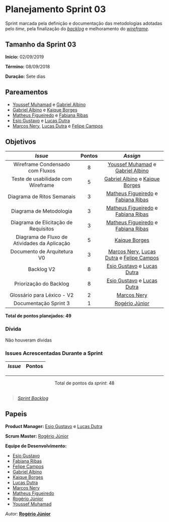 # Planejamento Sprint 03

Sprint marcada pela definição e documentação das metodologias adotadas pelo *time*, pela finalização do [*backlog*](docs/DS/dinamica-e-seminario-2/Backlog.md) e melhoramento do [*wireframe*](docs/DS/dinamica-e-seminario-2/wireframes.md).


## Tamanho da Sprint 03      
**Início:** 02/09/2019
   
**Término:** 08/09/2018   

**Duração:** Sete dias   

## Pareamentos   

- [Youssef Muhamad](https://github.com/youssef-md) e [Gabriel Albino](https://github.com/gabrielalbino)
- [Gabriel Albino](https://github.com/gabrielalbino) e [Kaique Borges](https://github.com/kaiqueborges)
- [Matheus Figueiredo](https://github.com/Matheusss03) e [Fabiana Ribas](https://github.com/FabianaRibas)
- [Esio Gustavo](https://github.com/EsioFreitas) e [Lucas Dutra](https://github.com/lucasdutraf)
- [Marcos Nery](https://github.com/MarcosNBJ), [Lucas Dutra](https://github.com/lucasdutraf) e [Felipe Campos](https://github.com/fepas)

## Objetivos   

|     _Issue_      |    Pontos   |     *Assign*     |
|:----------------:|:-----------:|:----------------:|
| Wireframe Condensado com Fluxos | 8 | [Youssef Muhamad](https://github.com/youssef-md) e [Gabriel Albino](https://github.com/gabrielalbino) |
| Teste de usabilidade com Wireframe | 5 | [Gabriel Albino](https://github.com/gabrielalbino) e [Kaique Borges](https://github.com/kaiqueborges) |
| Diagrama de Ritos Semanais | 3 | [Matheus Figueiredo](https://github.com/Matheusss03) e [Fabiana Ribas](https://github.com/FabianaRibas) |
| Diagrama de Metodologia | 3 | [Matheus Figueiredo](https://github.com/Matheusss03) e [Fabiana Ribas](https://github.com/FabianaRibas) |
| Diagrama de Elicitação de Requisitos | 3 | [Matheus Figueiredo](https://github.com/Matheusss03) e [Fabiana Ribas](https://github.com/FabianaRibas) |
| Diagrama de Fluxo de Atividades da Aplicação | 5 | [Kaique Borges](https://github.com/kaiqueborges) |
| Documento de Arquitetura V0 | 3 | [Marcos Nery](https://github.com/MarcosNBJ), [Lucas Dutra](https://github.com/lucasdutraf) e [Felipe Campos](https://github.com/fepas)|
| Backlog V2 | 8 | [Esio Gustavo](https://github.com/EsioFreitas) e [Lucas Dutra](https://github.com/lucasdutraf) |
| Priorização do Backlog | 8 | [Esio Gustavo](https://github.com/EsioFreitas) e [Lucas Dutra](https://github.com/lucasdutraf) |
| Glossário para Léxico - V2 | 2 | [Marcos Nery](https://github.com/MarcosNBJ) |
| Documentação Sprint 3 | 1 | [Rogério Júnior](https://github.com/rogerioo) |


<b>Total de pontos planejados: 49 </b>  

### Dívida    

Não houveram dívidas

### Issues Acrescentadas Durante a Sprint  

|     _Issue_      |    Pontos   |
|:----------------:|:-----------:|

***

<div style="text-align: center"> Total de pontos da <i>sprint</i>: 48 </div> <br>

<!---Colocar no link abaixo as issues alocadas no milestone da Sprint--->
> [_Sprint_ _Backlog_](https://github.com/pax-app/Wiki/milestone/3?closed=1)  

## Papeis


**Product Manager:** [Esio Gustavo](https://github.com/EsioFreitas) e [Lucas Dutra](https://github.com/lucasdutraf) 

**Scrum Master:** [Rogério Júnior](https://github.com/rogerioo)

**Equipe de Desenvolvimento:** 
- [Esio Gustavo](https://github.com/EsioFreitas)
- [Fabiana Ribas](https://github.com/FabianaRibas)
- [Felipe Campos](https://github.com/fepas)
- [Gabriel Albino](https://github.com/gabrielalbino)
- [Kaique Borges](https://github.com/kaiqueborges)
- [Lucas Dutra](https://github.com/lucasdutraf)
- [Marcos Nery](https://github.com/MarcosNBJ)
- [Matheus Figueiredo](https://github.com/Matheusss03)
- [Rogério Júnior](https://github.com/rogerioo)
- [Youssef Muhamad](https://github.com/youssef-md)

*Autor:* **[Rogério Júnior](https://github.com/rogerioo)**